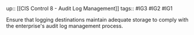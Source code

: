 up:: [[CIS Control 8 - Audit Log Management]]
tags:: #IG3 #IG2 #IG1

Ensure that logging destinations maintain adequate storage to comply with the enterprise's audit log management process.